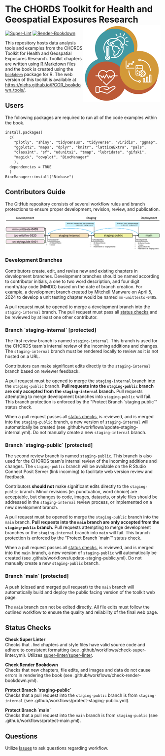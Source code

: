 # The CHORDS Toolkit for Health and Geospatial Exposures Research <img align="right" width="250" src="images/chords-icon-web.jpg">

[![Super-Lint](https://github.com/NIEHS/PCOR_bookdown_tools/actions/workflows/superlint.yml/badge.svg)](https://github.com/NIEHS/PCOR_bookdown_tools/actions/workflows/superlint.yml/badge.svg)
[![Render-Bookdown](https://github.com/NIEHS/PCOR_bookdown_tools/actions/workflows/test-render.yml/badge.svg)](https://github.com/NIEHS/PCOR_bookdown_tools/actions/workflows/test-render.yml/badge.svg)

This repository hosts data analysis tools and examples from the CHORDS Toolkit for Health and Geospatial Exposures Research. Toolkit chapters are written using [R Markdown](https://rmarkdown.rstudio.com/) files and the book is created using the [`bookdown`](https://bookdown.org/) package for R. The web version of this toolkit is available at <https://niehs.github.io/PCOR_bookdown_tools/>.

## Users

The following packages are required to run all of the code examples within the book.

```{r}
install.packages(
  c(
    "plotly", "shiny", "tidycensus", "tidyverse", "viridis", "ggmap",
    "ggplot2", "maps", "dplyr", "knitr", "latticeExtra", "pals",
    "classInt", "sf", "udunits2", "tmap", "lubridate", "gifski",
    "magick", "cowplot", "BiocManager"
    ),
  dependencies = TRUE
  )
BiocManager::install("Biobase")
```

## Contributors Guide

The GitHub repository consists of several workflow rules and branch protections to ensure proper development, revision, review, and publication.

<img align="center" src="images/workflow_push.png">

### Development Branches

Contributors create, edit, and revise new and existing chapters in development branches. Development branches should be named according to contributor initials, a one to two word description, and four digit month/day code (MMDD) based on the date of branch creation. For example, a development branch created by Mitchell Manware on April 5, 2024 to develop a unit testing chapter would be named `mm-unittests-0405`.

A pull request must be opened to merge a development branch into the `staging-internal` branch. The pull request must pass all [status checks](#status-checks) and be reviewed by at least one other contributor.

### Branch \`staging-internal\` [protected]

The first review branch is named `staging-internal`. This branch is used for the CHORDS team's internal review of the incoming additions and changes. The `staging-internal` branch must be rendered locally to review as it is not hosted on a URL.

Contributors can make significant edits directly to the `staging-internal` branch based on reviewer feedback.

A pull request must be opened to merge the `staging-internal` branch into the `staging-public` branch. **Pull requests into the `staging-public` branch are only accepted from the `staging-internal` branch.** Pull requests attempting to merge development branches into `staging-public` will fail. This branch protection is enforced by the "Protect Branch \`staging public\`" status check.

When a pull request passes all [status checks](#status-checks), is reviewed, and is merged into the `staging-public` branch, a new version of `staging-internal` will automatically be created (see .github/workflows/update-staging-internal.yml). Do not manually create a new `staging-internal` branch.

### Branch \`staging-public\` [protected]

The second review branch is named `staging-public`. This branch is also used for the CHORDS team's internal review of the incoming additions and changes. The `staging-public` branch will be available on the R Studio Connect Posit Server (link incoming) to facilitate web version review and feedback.

Contributors **should not** make significant edits directly to the `staging-public` branch. Minor revisions (ie. punctuation, word choice) are acceptable, but changes to code, images, datasets, or style files should be addressed in the `staging-internal` review process, or implemented on a new development branch.

A pull request must be opened to merge the `staging-public` branch into the `main` branch. **Pull requests into the `main` branch are only accepted from the `staging-public` branch.** Pull requests attempting to merge development branches or the `staging-internal` branch into `main` will fail. This branch protection is enforced by the "Protect Branch \`main\`" status check.

When a pull request passes all [status checks](#status-checks), is reviewed, and is merged into the `main` branch, a new version of `staging-public` will automatically be created (see .github/workflows/update-staging-public.yml). Do not manually create a new `staging-public` branch.

### Branch \`main\` [protected]

A push (closed and merged pull request) to the `main` branch will automatically build and deploy the public facing version of the toolkit web page.

The `main` branch can not be edited directly. All file edits must follow the outlined workflow to ensure the quality and reliability of the final web page.

## Status Checks

**Check Super Linter**<br>
Checks that `.Rmd` chapters and style files have valid source code and adhere to consistent formatting (see .github/workflows/check-super-linter.yml). Utilizes [super-linter/super-linter](https://github.com/super-linter/super-linter).

**Check Render Bookdown**<br>
Checks that new chapters, file edits, and images and data do not cause errors in rendering the book (see .github/workflows/check-render-bookdown.yml).

**Protect Branch \`staging-public\`**<br>
Checks that a pull request into the `staging-public` branch is from `staging-internal` (see .github/workflows/protect-staging-public.yml).

**Protect Branch \`main\`**<br>
Checks that a pull request into the `main` branch is from `staging-public` (see .github/workflows/protect-main.yml).

## Questions

Utilize [Issues](https://github.com/NIEHS/PCOR_bookdown_tools/issues) to ask questions regarding workflow.
